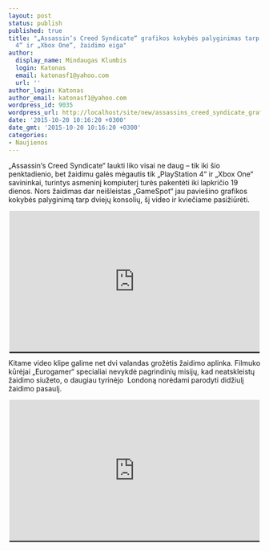 ```yaml
---
layout: post
status: publish
published: true
title: "„Assassin‘s Creed Syndicate“ grafikos kokybės palyginimas tarp „PlayStation
  4“ ir „Xbox One“, žaidimo eiga"
author:
  display_name: Mindaugas Klumbis
  login: Katonas
  email: katonasf1@yahoo.com
  url: ''
author_login: Katonas
author_email: katonasf1@yahoo.com
wordpress_id: 9035
wordpress_url: http://localhost/site/new/assassins_creed_syndicate_grafikos_kokybes_palyginimas_tarp_playstation_4_ir_xbox_one_zaidimo_eiga/
date: '2015-10-20 10:16:20 +0300'
date_gmt: '2015-10-20 10:16:20 +0300'
categories:
- Naujienos
---
```

<p>
	&bdquo;Assassin&lsquo;s Creed Syndicate&ldquo; laukti liko visai ne daug &ndash; tik iki &scaron;io penktadienio, bet žaidimu galės mėgautis tik &bdquo;PlayStation 4&ldquo; ir &bdquo;Xbox One&ldquo; savininkai, turintys asmeninį kompiuterį turės pakentėti iki lapkričio 19 dienos. Nors žaidimas dar nei&scaron;leistas &bdquo;GameSpot&ldquo; jau pavie&scaron;ino grafikos kokybės palyginimą tarp dviejų konsolių, &scaron;į video ir kviečiame pasižiūrėti.</p>
<p style="text-align: center;">
	<span style="color: rgb(187, 187, 187); font-family: Roboto, Arial, Helvetica, sans-serif; font-size: 11px; line-height: 25px; white-space: nowrap; background-color: rgba(28, 28, 28, 0.8);"><iframe allowfullscreen="" frameborder="0" height="281" src="https://www.youtube.com/embed/ZuXS8HrPeX4" width="500"></iframe></span></p>
<p>
	Kitame video klipe galime net dvi valandas grožėtis žaidimo aplinka. Filmuko kūrėjai &bdquo;Eurogamer&ldquo; specialiai nevykdė pagrindinių misijų, kad neatskleistų žaidimo siužeto, o daugiau tyrinėjo &nbsp;Londoną norėdami parodyti didžiulį žaidimo pasaulį.&nbsp;</p>
<p style="text-align: center;">
	<span style="color: rgb(187, 187, 187); font-family: Roboto, Arial, Helvetica, sans-serif; font-size: 11px; line-height: 25px; white-space: nowrap; background-color: rgba(28, 28, 28, 0.8);"><iframe allowfullscreen="" frameborder="0" height="281" src="https://www.youtube.com/embed/qo7U6utQeY4" width="500"></iframe></span></p>
